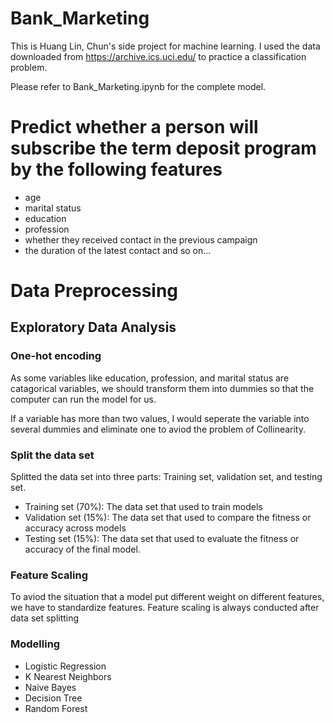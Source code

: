 # Bank_Marketing

This is Huang Lin, Chun's side project for machine learning. 
I used the data downloaded from https://archive.ics.uci.edu/ to practice a classification problem.

Please refer to Bank_Marketing.ipynb for the complete model.

# Predict whether a person will subscribe the term deposit program by the following features 
- age
- marital status
- education
- profession
- whether they received contact in the previous campaign
- the duration of the latest contact
and so on...

# Data Preprocessing
## Exploratory Data Analysis


### One-hot encoding
As some variables like education, profession, and marital status are catagorical variables, we should transform them into dummies so that the computer can run the model for us.

If a variable has more than two values, I would seperate the variable into several dummies and eliminate one to aviod the problem of Collinearity.

### Split the data set
Splitted the data set into three parts: Training set, validation set, and testing set.
- Training set (70%):
  The data set that used to train models
- Validation set (15%):
  The data set that used to compare the fitness or accuracy across models
- Testing set (15%):
  The data set that used to evaluate the fitness or accuracy of the final model.
 
### Feature Scaling
To aviod the situation that a model put different weight on different features, we have to standardize features.
Feature scaling is always conducted after data set splitting

### Modelling
- Logistic Regression
- K Nearest Neighbors
- Naive Bayes
- Decision Tree
- Random Forest





